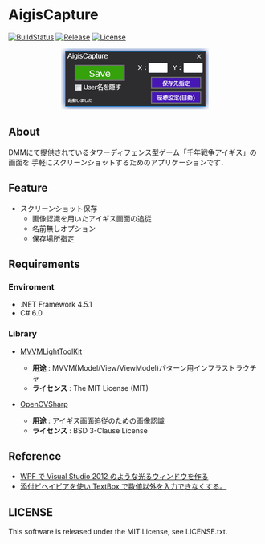 # AigisCapture

[![BuildStatus](https://img.shields.io/appveyor/ci/maxmellon/AigisCapture/master.svg?style=flat-square)](https://ci.appveyor.com/project/MaxMEllon/attereco-front/branch/master)
[![Release](https://img.shields.io/github/release/MaxMEllon/AigisCapture.svg?style=flat-square)](https://github.com/MaxMEllon/AigisCapture/releases/latest)
[![License](https://img.shields.io/github/license/MaxMEllon/AigisCapture.svg?style=flat-square)](https://github.com/MaxMEllon/AigisCapture/blob/master/LICENSE.txt)

<p align="center">
  <img src="https://raw.githubusercontent.com/MaxMEllon/AigisCapture/logo/ui.PNG">
</p>

## About

DMMにて提供されているタワーディフェンス型ゲーム「千年戦争アイギス」の画面を
手軽にスクリーンショットするためのアプリケーションです．

## Feature

- スクリーンショット保存
  - 画像認識を用いたアイギス画面の追従
  - 名前無しオプション
  - 保存場所指定

## Requirements

### Enviroment

- .NET Framework 4.5.1
- C# 6.0

### Library

- [MVVMLightToolKit](http://www.mvvmlight.net/)
  - **用途** : MVVM(Model/View/ViewModel)パターン用インフラストラクチャ
  - **ライセンス** : The MIT License (MIT)

- [OpenCVSharp](https://github.com/shimat/opencvsharp)
  - **用途** : アイギス画面追従のための画像認識
  - **ライセンス** : BSD 3-Clause License

## Reference

- [WPF で Visual Studio 2012 のような光るウィンドウを作る](http://grabacr.net/archives/507)
- [添付ビヘイビアを使い TextBox で数値以外を入力できなくする。](http://d.hatena.ne.jp/hilapon/20101021/1287641423)

## LICENSE

This software is released under the MIT License, see LICENSE.txt.

